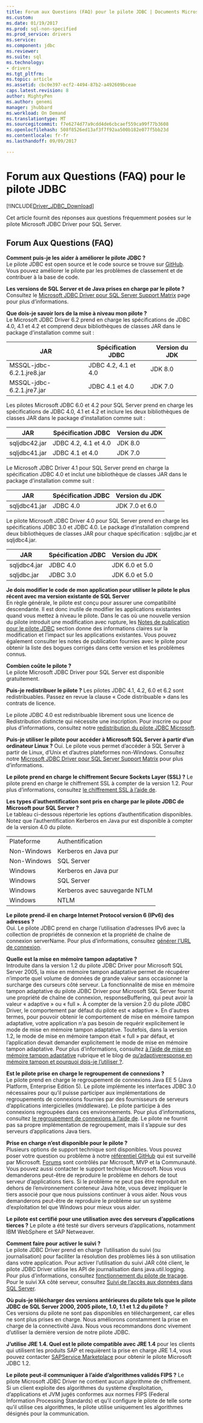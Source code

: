 ```yaml
---
title: Forum aux Questions (FAQ) pour le pilote JDBC | Documents Microsoft
ms.custom: 
ms.date: 01/19/2017
ms.prod: sql-non-specified
ms.prod_service: drivers
ms.service: 
ms.component: jdbc
ms.reviewer: 
ms.suite: sql
ms.technology:
- drivers
ms.tgt_pltfrm: 
ms.topic: article
ms.assetid: cbc0e397-ecf2-4494-87b2-a492609bceae
caps.latest.revision: 8
author: MightyPen
ms.author: genemi
manager: jhubbard
ms.workload: On Demand
ms.translationtype: MT
ms.sourcegitcommit: f7e6274d77a9cdd4de6cbcaef559ca99f77b3608
ms.openlocfilehash: 508f8526ed13af3f7f92aa500b182e077f5bb23d
ms.contentlocale: fr-fr
ms.lasthandoff: 09/09/2017

---
```

# <a name="frequently-asked-questions-faq-for-jdbc-driver"></a>Forum aux Questions (FAQ) pour le pilote JDBC
[!INCLUDE[Driver_JDBC_Download](../../includes/driver_jdbc_download.md)]

  Cet article fournit des réponses aux questions fréquemment posées sur le pilote Microsoft JDBC Driver pour SQL Server.  
  
## <a name="frequently-asked-questions"></a>Forum Aux Questions (FAQ)  
**Comment puis-je les aider à améliorer le pilote JDBC ?**  
Le pilote JDBC est open source et le code source se trouve sur [GitHub](https://github.com/microsoft/mssql-jdbc). Vous pouvez améliorer le pilote par les problèmes de classement et de contribuer à la base de code.

**Les versions de SQL Server et de Java prises en charge par le pilote ?**  
 Consultez le [Microsoft JDBC Driver pour SQL Server Support Matrix](../../connect/jdbc/microsoft-jdbc-driver-for-sql-server-support-matrix.md) page pour plus d’informations.  
  
 **Que dois-je savoir lors de la mise à niveau mon pilote ?**  
 Le Microsoft JDBC Driver 6.2 prend en charge les spécifications de JDBC 4.0, 4.1 et 4.2 et comprend deux bibliothèques de classes JAR dans le package d’installation comme suit :  
  
|JAR|Spécification JDBC|Version du JDK|  
|-|-|-|  
|MSSQL-jdbc-6.2.1.jre8.jar|JDBC 4.2, 4.1 et 4.0|JDK 8.0|  
|MSSQL-jdbc-6.2.1.jre7.jar|JDBC 4.1 et 4.0|JDK 7.0|  
 
 Les pilotes Microsoft JDBC 6.0 et 4.2 pour SQL Server prend en charge les spécifications de JDBC 4.0, 4.1 et 4.2 et inclure les deux bibliothèques de classes JAR dans le package d’installation comme suit :  
  
|JAR|Spécification JDBC|Version du JDK|   
|-|-|-|  
|sqljdbc42.jar|JDBC 4.2, 4.1 et 4.0|JDK 8.0|  
|sqljdbc41.jar|JDBC 4.1 et 4.0|JDK 7.0|  
  
 Le Microsoft JDBC Driver 4.1 pour SQL Server prend en charge la spécification JDBC 4.0 et inclut une bibliothèque de classes JAR dans le package d’installation comme suit :  
  
|JAR|Spécification JDBC|Version du JDK|    
|-|-|-|  
|sqljdbc41.jar|JDBC 4.0|JDK 7.0 et 6.0|
  
 Le pilote Microsoft JDBC Driver 4.0 pour SQL Server prend en charge les spécifications JDBC 3.0 et JDBC 4.0. Le package d’installation comprend deux bibliothèques de classes JAR pour chaque spécification : sqljdbc.jar et sqljdbc4.jar.  
  
|JAR|Spécification JDBC|Version du JDK|   
|-|-|-|  
|sqljdbc4.jar|JDBC 4.0|JDK 6.0 et 5.0|  
|sqljdbc.jar|JDBC 3.0|JDK 6.0 et 5.0|  
  
 **Je dois modifier le code de mon application pour utiliser le pilote le plus récent avec ma version existante de SQL Server**  
 En règle générale, le pilote est conçu pour assurer une compatibilité descendante. Il est donc inutile de modifier les applications existantes quand vous mettez à niveau le pilote. Dans le cas où une nouvelle version du pilote introduit une modification avec rupture, les [Notes de publication pour le pilote JDBC](../../connect/jdbc/release-notes-for-the-jdbc-driver.md) section donne des informations claires sur la modification et l’impact sur les applications existantes. Vous pouvez également consulter les notes de publication fournies avec le pilote pour obtenir la liste des bogues corrigés dans cette version et les problèmes connus.  
  
 **Combien coûte le pilote ?**  
 Le pilote Microsoft JDBC Driver pour SQL Server est disponible gratuitement.  
  
 **Puis-je redistribuer le pilote ?** Les pilotes JDBC 4.1, 4.2, 6.0 et 6.2 sont redistribuables. Passez en revue la clause « Code distribuable » dans les contrats de licence.
 
 Le pilote JDBC 4.0 est redistribuable librement sous une licence de Redistribution distincte qui nécessite une inscription. Pour inscrire ou pour plus d’informations, consultez notre [redistribution du pilote JDBC Microsoft](../../connect/jdbc/redistributing-the-microsoft-jdbc-driver.md). 
 
   
 **Puis-je utiliser le pilote pour accéder à Microsoft SQL Server à partir d’un ordinateur Linux ?** Oui. Le pilote vous permet d’accéder à SQL Server à partir de Linux, d’Unix et d’autres plateformes non-Windows. Consultez notre [Microsoft JDBC Driver pour SQL Server Support Matrix](../../connect/jdbc/microsoft-jdbc-driver-for-sql-server-support-matrix.md) pour plus d’informations.  
  
 **Le pilote prend en charge le chiffrement Secure Sockets Layer (SSL) ?** Le pilote prend en charge le chiffrement SSL à compter de la version 1.2. Pour plus d’informations, consultez [le chiffrement SSL à l’aide de](../../connect/jdbc/using-ssl-encryption.md).  
  
 **Les types d’authentification sont pris en charge par le pilote JDBC de Microsoft pour SQL Server ?**  
 Le tableau ci-dessous répertorie les options d’authentification disponibles. Notez que l’authentification Kerberos en Java pur est disponible à compter de la version 4.0 du pilote.  
  
|||  
|-|-|  
|Plateforme|Authentification|  
|Non-Windows|Kerberos en Java pur|  
|Non-Windows|SQL Server|  
|Windows|Kerberos en Java pur|  
|Windows|SQL Server|  
|Windows|Kerberos avec sauvegarde NTLM|  
|Windows|NTLM|  
  
**Le pilote prend-il en charge Internet Protocol version 6 (IPv6) des adresses ?**  
 Oui. Le pilote JDBC prend en charge l’utilisation d’adresses IPv6 avec la collection de propriétés de connexion et la propriété de chaîne de connexion serverName. Pour plus d’informations, consultez [générer l’URL de connexion](../../connect/jdbc/building-the-connection-url.md).  
  
**Quelle est la mise en mémoire tampon adaptative ?**  
 Introduite dans la version 1.2 du pilote JDBC Driver pour Microsoft SQL Server 2005, la mise en mémoire tampon adaptative permet de récupérer n’importe quel volume de données de grande valeur sans occasionner la surcharge des curseurs côté serveur. La fonctionnalité de mise en mémoire tampon adaptative du pilote JDBC Driver pour Microsoft SQL Server fournit une propriété de chaîne de connexion, responseBuffering, qui peut avoir la valeur « adaptive » ou « full ». À compter de la version 2.0 du pilote JDBC Driver, le comportement par défaut du pilote est « adaptive ». En d'autres termes, pour pouvoir obtenir le comportement de mise en mémoire tampon adaptative, votre application n'a pas besoin de requérir explicitement le mode de mise en mémoire tampon adaptative. Toutefois, dans la version 1.2, le mode de mise en mémoire tampon était « full » par défaut, et l’application devait demander explicitement le mode de mise en mémoire tampon adaptative. Pour plus d’informations, consultez [à l’aide de mise en mémoire tampon adaptative](../../connect/jdbc/using-adaptive-buffering.md) rubrique et le blog de [qu’adaptiveresponse en mémoire tampon et pourquoi dois-je l’utiliser ?](http://go.microsoft.com/fwlink/?LinkId=111575).  
  
**Est le pilote prise en charge le regroupement de connexions ?**  
 Le pilote prend en charge le regroupement de connexions Java EE 5 (Java Platform, Enterprise Edition 5). Le pilote implémente les interfaces JDBC 3.0 nécessaires pour qu’il puisse participer aux implémentations de regroupements de connexions fournies par des fournisseurs de serveurs d’applications intergicielles (middleware). Le pilote participe à des connexions regroupées dans ces environnements. Pour plus d’informations, consultez [le regroupement de connexions à l’aide de](../../connect/jdbc/using-connection-pooling.md). Le pilote ne fournit pas sa propre implémentation de regroupement, mais il s’appuie sur des serveurs d’applications Java tiers.  
  
**Prise en charge n’est disponible pour le pilote ?**  
 Plusieurs options de support technique sont disponibles. Vous pouvez poser votre question ou problème à notre [référentiel GitHub](https://github.com/microsoft/mssql-jdbc) qui est surveillé par Microsoft. [Forums](http://go.microsoft.com/fwlink/?LinkID=246673) sont contrôlés par Microsoft, MVP et la Communauté. Vous pouvez aussi contacter le support technique Microsoft. Nous vous demanderons peut-être de reproduire le problème en dehors de tout serveur d’applications tiers. Si le problème ne peut pas être reproduit en dehors de l’environnement conteneur Java hôte, vous devez impliquer le tiers associé pour que nous puissions continuer à vous aider. Nous vous demanderons peut-être de reproduire le problème sur un système d’exploitation tel que Windows pour mieux vous aider.  
  
**Le pilote est certifié pour une utilisation avec des serveurs d’applications tierces ?**
Le pilote a été testé sur divers serveurs d’applications, notamment IBM WebSphere et SAP Netweaver.  
  
**Comment faire pour activer le suivi ?**  
 Le pilote JDBC Driver prend en charge l’utilisation du suivi (ou journalisation) pour faciliter la résolution des problèmes liés à son utilisation dans votre application. Pour activer l’utilisation du suivi JAR côté client, le pilote JDBC Driver utilise les API de journalisation dans java.util.logging. Pour plus d’informations, consultez [fonctionnement du pilote de traçage](../../connect/jdbc/tracing-driver-operation.md). Pour le suivi XA côté serveur, consultez [Suivi de l’accès aux données dans SQL Server](http://go.microsoft.com/fwlink/?LinkId=248705).  
  
**Où puis-je télécharger des versions antérieures du pilote tels que le pilote JDBC de SQL Server 2000, 2005 pilote, 1.0, 1.1 et 1.2 du pilote ?**  
 Ces versions du pilote ne sont pas disponibles en téléchargement, car elles ne sont plus prises en charge. Nous améliorons constamment la prise en charge de la connectivité Java. Nous vous recommandons donc vivement d’utiliser la dernière version de notre pilote JDBC.  
  
 **J’utilise JRE 1.4. Quel est le pilote compatible avec JRE 1.4** pour les clients qui utilisent les produits SAP et requièrent la prise en charge JRE 1.4, vous pouvez contacter [SAPService Marketplace](http://service.sap.com/) pour obtenir le pilote Microsoft JDBC 1.2.  
  
**Le pilote peut-il communiquer à l’aide d’algorithmes validés FIPS ?** Le pilote Microsoft JDBC Driver ne contient aucun algorithme de chiffrement. Si un client exploite des algorithmes du système d’exploitation, d’applications et JVM jugés conformes aux normes FIPS (Federal Information Processing Standards) et qu’il configure le pilote de telle sorte qu’il utilise ces algorithmes, le pilote utilise uniquement les algorithmes désignés pour la communication.  
  
  

